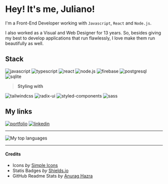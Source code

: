 # Hey! It's me, Juliano!

I'm a Front-End Developer working with `Javascript`, `React` and `Node.js`.

I also worked as a Visual and Web Designer for 13 years. So, besides giving my best to develop applications that run flawlessly, I love make them run beautifully as well.

## Stack

![javascript](https://img.shields.io/badge/javascript-292b36?style=for-the-badge&logo=javascript)
![typescript](https://img.shields.io/badge/typescript-292b36?style=for-the-badge&logo=typescript)
![react](https://img.shields.io/badge/react-292b36?style=for-the-badge&logo=react)
![node.js](https://img.shields.io/badge/node.js-292b36?style=for-the-badge&logo=node.js)
![firebase](https://img.shields.io/badge/firebase-292b36?style=for-the-badge&logo=firebase)
![postgresql](https://img.shields.io/badge/postgresql-292b36?style=for-the-badge&logo=postgresql)
![sqlite](https://img.shields.io/badge/sqlite-292b36?style=for-the-badge&logo=sqlite)

> **Styling with**

![tailwindcss](https://img.shields.io/badge/tailwindcss-292b36?style=for-the-badge&logo=tailwindcss)
![radix-ui](https://img.shields.io/badge/radix%20ui-292b36?style=for-the-badge&logo=radixui)
![styled-components](https://img.shields.io/badge/styled%20components-292b36?style=for-the-badge&logo=styled-components)
![sass](https://img.shields.io/badge/sass-292b36?style=for-the-badge&logo=sass)

## My links

[![portfolio](https://img.shields.io/badge/portfolio-292b36?style=for-the-badge&logo=ko-fi&logoColor=c2410c)](https://julianosill.github.io)
[![linkedin](https://img.shields.io/badge/linkedin-0A66C2?style=for-the-badge&logo=linkedin&logoColor=white)](https://www.linkedin.com/in/julianosill)

---

![My top languages](https://github-readme-stats.vercel.app/api/top-langs/?username=julianosill&layout=compact&theme=dracula&hide_border=true)

<!-- ![GitHub stats](https://github-readme-stats.vercel.app/api/?username=julianosill&layout=compact&theme=dracula&hide_border=true) -->

<!-- [![Readme Card](https://github-readme-stats.vercel.app/api/pin/?username=julianosill&repo=nlwia-upload.ai&theme=dracula&hide_border=true)](https://github.com/julianosill/nlwia-upload.ai) -->

---

#### Credits

- Icons _by_ [Simple Icons](https://simpleicons.org/)
- Statis Badges _by_ [Shields.io](https://shields.io/docs/static-badges)
- GitHub Readme Stats _by_ [Anurag Hazra](https://github.com/anuraghazra/github-readme-stats)
